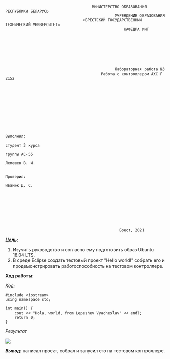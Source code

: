                                          МИНИСТЕРСТВО ОБРАЗОВАНИЯ РЕСПУБЛИКИ БЕЛАРУСЬ
                                                    УЧРЕЖДЕНИЕ ОБРАЗОВАНИЯ 
                                      «БРЕСТСКИЙ ГОСУДАРСТВЕННЫЙ ТЕХНИЧЕСКИЙ УНИВЕРСИТЕТ»
                                                        КАФЕДРА ИИТ








                                                    Лабораторная работа №3
                                          	  Работа с контроллером AXC F 2152











                                                                                    Выполнил:
                                                                                    студент 3 курса
                                                                                    группы АС-55
                                                                                    Лепешев В. И.
    
                                                                                    Проверил:
                                                                                    Иванюк Д. С.









                                                      Брест, 2021  

***Цель:*** 

1. Изучить руководство и согласно ему подготовить образ Ubuntu 18.04 LTS.
2. В среде Eclipse создать тестовый проект "Hello world!" собрать его и продемонстрировать работоспособность на тестовом контроллере.


**Ход работы:**  

*Код:*  

```
#include <iostream>
using namespace std;

int main() {
	cout << "Hola, world, from Lepeshev Vyacheslav" << endl;
	return 0;
}
```

*Результат*

![](slavexx\MMIPU-2021\trunk\as005509\task_03\doc\images\screenshot.png)

***Вывод:*** написал проект, собрал и запусил его на тестовом контроллере.

